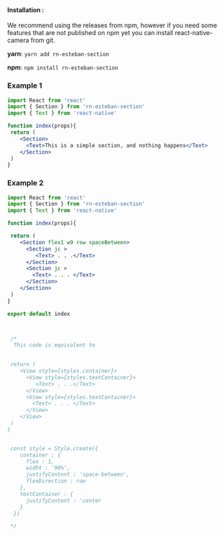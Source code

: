 #### Installation : 

We recommend using the releases from npm, however if you need some features that are not published on npm yet you can install react-native-camera from git.

**yarn**: `yarn add rn-esteban-section`

**npm**: `npm install rn-esteban-section`


### Example 1

```jsx
import React from 'react'
import { Section } from 'rn-esteban-section'
import { Text } from 'react-native'

function index(props){
 return (
    <Section>
      <Text>This is a simple section, and nothing happens</Text>
    </Section>
 )
}
```

### Example 2

```jsx
import React from 'react'
import { Section } from 'rn-esteban-section'
import { Text } from 'react-native'

function index(props){

 return (
    <Section flex1 w9 row spaceBetween>
      <Section jc >
         <Text> . . .</Text>
      </Section>
      <Section jc >
        <Text> . . . </Text>
      </Section>
    </Section>
 )
}

export default index



 /*
  This code is equivalent to

 
 return (
    <View style={styles.container}>
      <View style={styles.textContainer}>
         <Text> . . .</Text>
      </View>
      <View style={styles.textContainer}>
        <Text> . . . </Text>
      </View>
    </View>
 )
}


 const style = Style.create({
    container : {
      flex : 1,
      widht : '90%',
      justifyContent : 'space-between',
      flexDirection : row
    },
    textContainer : {
      justifyContent : 'center
    }
  })

 */
```


